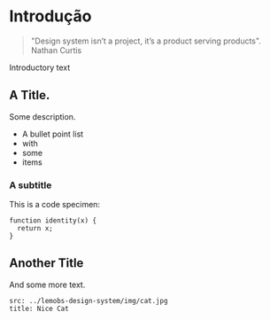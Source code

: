# Introdução

> "Design system isn’t a project, it’s a product serving products". Nathan Curtis

Introductory text

## A Title.

Some description.

- A bullet point list
- with
- some
- items

### A subtitle

This is a code specimen:

```code
function identity(x) {
  return x;
}
```

## Another Title

And some more text.

```image
src: ../lemobs-design-system/img/cat.jpg
title: Nice Cat
```
